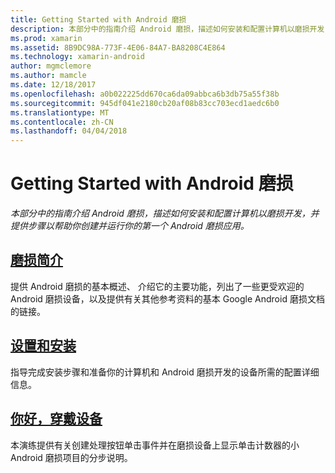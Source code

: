 ```yaml
---
title: Getting Started with Android 磨损
description: 本部分中的指南介绍 Android 磨损，描述如何安装和配置计算机以磨损开发，并提供步骤以帮助你创建并运行你的第一个 Android 磨损应用。
ms.prod: xamarin
ms.assetid: 8B9DC98A-773F-4E06-84A7-BA8208C4E864
ms.technology: xamarin-android
author: mgmclemore
ms.author: mamcle
ms.date: 12/18/2017
ms.openlocfilehash: a0b022225dd670ca6da09abbca6b3db75a55f38b
ms.sourcegitcommit: 945df041e2180cb20af08b83cc703ecd1aedc6b0
ms.translationtype: MT
ms.contentlocale: zh-CN
ms.lasthandoff: 04/04/2018
---
```

# <a name="getting-started-with-android-wear"></a>Getting Started with Android 磨损

_本部分中的指南介绍 Android 磨损，描述如何安装和配置计算机以磨损开发，并提供步骤以帮助你创建并运行你的第一个 Android 磨损应用。_

## <a name="introduction-to-wearandroidwearget-startedintro-to-wearmd"></a>[磨损简介](~/android/wear/get-started/intro-to-wear.md)

提供 Android 磨损的基本概述、 介绍它的主要功能，列出了一些更受欢迎的 Android 磨损设备，以及提供有关其他参考资料的基本 Google Android 磨损文档的链接。

## <a name="setup--installationandroidwearget-startedinstallationmd"></a>[设置和安装](~/android/wear/get-started/installation.md)

指导完成安装步骤和准备你的计算机和 Android 磨损开发的设备所需的配置详细信息。

## <a name="hello-wearandroidwearget-startedhello-wearmd"></a>[你好，穿戴设备](~/android/wear/get-started/hello-wear.md)

本演练提供有关创建处理按钮单击事件并在磨损设备上显示单击计数器的小 Android 磨损项目的分步说明。
